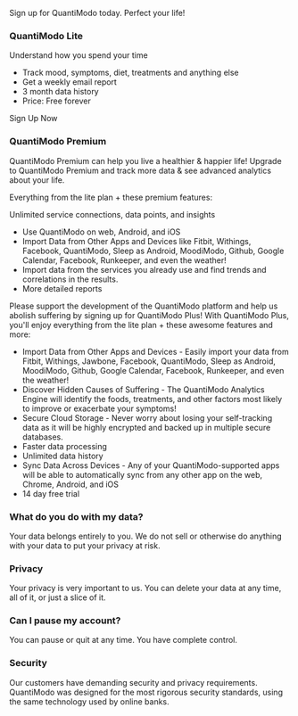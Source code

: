 Sign up for QuantiModo today.
Perfect your life!

### QuantiModo Lite
Understand how you spend your time

- Track mood, symptoms, diet, treatments and anything else
- Get a weekly email report
- 3 month data history
- Price: Free forever

Sign Up Now

### QuantiModo Premium
QuantiModo Premium can help you live a healthier & happier life!
Upgrade to QuantiModo Premium and track more data & see advanced analytics about your life.

Everything from the lite plan + these premium features:

Unlimited service connections, data points, and insights
- Use QuantiModo on web, Android, and iOS
- Import Data from Other Apps and Devices like Fitbit, Withings, Facebook, QuantiModo, Sleep as Android, MoodiModo, Github, Google Calendar, Facebook, Runkeeper, and even the weather!
- Import data from the services you already use and find trends and correlations in the results. 
- More detailed reports

Please support the development of the QuantiModo platform and help us abolish suffering by signing up for QuantiModo Plus!
With QuantiModo Plus, you'll enjoy everything from the lite plan + these awesome features and more:
- Import Data from Other Apps and Devices - Easily import your data from Fitbit, Withings, Jawbone, Facebook, QuantiModo, Sleep as Android, MoodiModo, Github, Google Calendar, Facebook, Runkeeper, and even the weather!
- Discover Hidden Causes of Suffering - The QuantiModo Analytics Engine will identify the foods, treatments, and other factors most likely to improve or exacerbate your symptoms!
- Secure Cloud Storage - Never worry about losing your self-tracking data as it will be highly encrypted and backed up in multiple secure databases.
- Faster data processing
- Unlimited data history
- Sync Data Across Devices - Any of your QuantiModo-supported apps will be able to automatically sync from any other app on the web, Chrome, Android, and iOS
- 14 day free trial


### What do you do with my data?

Your data belongs entirely to you. We do not sell or otherwise do anything with your data to put your privacy at risk.

### Privacy

Your privacy is very important to us. You can delete your data at any time, all of it, or just a slice of it.

### Can I pause my account?

You can pause or quit at any time. You have complete control.

### Security

Our customers have demanding security and privacy requirements. QuantiModo was designed for the most rigorous security standards, using the same technology used by online banks.